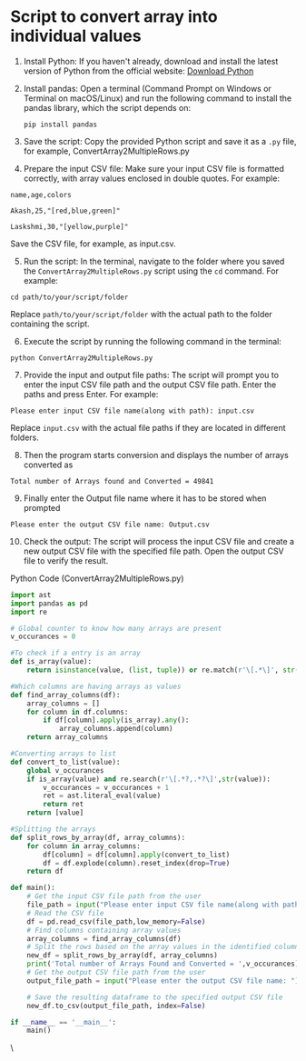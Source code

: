 # Script to convert array into individual values

1. Install Python: If you haven't already, download and install the latest version of Python from the official website: [Download Python](https://www.python.org/downloads/)
2.  Install pandas: Open a terminal (Command Prompt on Windows or Terminal on macOS/Linux) and run the following command to install the pandas library, which the script depends on:

    `pip install pandas`
3. Save the script: Copy the provided Python script and save it as a `.py` file, for example, ConvertArray2MultipleRows.py
4. Prepare the input CSV file: Make sure your input CSV file is formatted correctly, with array values enclosed in double quotes. For example:

`name,age,colors`&#x20;

`Akash,25,"[red,blue,green]"`&#x20;

`Laskshmi,30,"[yellow,purple]"`

Save the CSV file, for example, as input.csv.

5. Run the script: In the terminal, navigate to the folder where you saved the `ConvertArray2MultipleRows.py` script using the `cd` command. For example:

`cd path/to/your/script/folder`

Replace `path/to/your/script/folder` with the actual path to the folder containing the script.

6. Execute the script by running the following command in the terminal:

`python ConvertArray2MultipleRows.py`

7. Provide the input and output file paths: The script will prompt you to enter the input CSV file path and the output CSV file path. Enter the paths and press Enter. For example:

`Please enter input CSV file name(along with path): input.csv`

Replace `input.csv` with the actual file paths if they are located in different folders.

8. Then the program starts conversion and displays the number of arrays converted as

`Total number of Arrays found and Converted = 49841`

9. Finally enter the Output file name where it has to be stored when prompted

`Please enter the output CSV file name: Output.csv`

10. Check the output: The script will process the input CSV file and create a new output CSV file with the specified file path. Open the output CSV file to verify the result.

Python Code (ConvertArray2MultipleRows.py)

```python
import ast
import pandas as pd
import re

# Global counter to know how many arrays are present
v_occurances = 0

#To check if a entry is an array
def is_array(value):
    return isinstance(value, (list, tuple)) or re.match(r'\[.*\]', str(value))

#Which columns are having arrays as values
def find_array_columns(df):
    array_columns = []
    for column in df.columns:
        if df[column].apply(is_array).any():
            array_columns.append(column)
    return array_columns

#Converting arrays to list
def convert_to_list(value):
    global v_occurances
    if is_array(value) and re.search(r'\[.*?,.*?\]',str(value)):
        v_occurances = v_occurances + 1
        ret = ast.literal_eval(value)
        return ret
    return [value]

#Splitting the arrays
def split_rows_by_array(df, array_columns):
    for column in array_columns:
        df[column] = df[column].apply(convert_to_list)
        df = df.explode(column).reset_index(drop=True)
    return df

def main():
    # Get the input CSV file path from the user
    file_path = input("Please enter input CSV file name(along with path): ")
    # Read the CSV file
    df = pd.read_csv(file_path,low_memory=False)
    # Find columns containing array values
    array_columns = find_array_columns(df)
    # Split the rows based on the array values in the identified columns
    new_df = split_rows_by_array(df, array_columns)
    print('Total number of Arrays Found and Converted = ',v_occurances)
    # Get the output CSV file path from the user
    output_file_path = input("Please enter the output CSV file name: ")

    # Save the resulting dataframe to the specified output CSV file
    new_df.to_csv(output_file_path, index=False)

if __name__ == '__main__':
    main()
```



\



